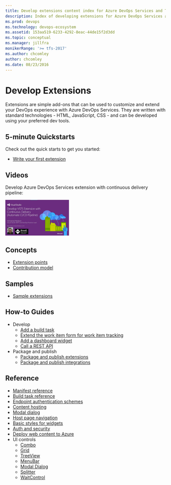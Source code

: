 ```yaml
---
title: Develop extensions content index for Azure DevOps Services and TFS  
description: Index of developing extensions for Azure DevOps Services and Team Foundation Server
ms.prod: devops
ms.technology: devops-ecosystem
ms.assetid: 153aa519-6233-4292-8eac-44de15f2d3dd
ms.topic: conceptual
ms.manager: jillfra
monikerRange: '>= tfs-2017'
ms.author: chcomley
author: chcomley
ms.date: 08/23/2016
---
```


# Develop Extensions

Extensions are simple add-ons that can be used to customize and extend your DevOps experience with Azure DevOps Services. They are written with standard technologies - HTML, JavaScript, CSS - and can be developed using your preferred dev tools.

<a name ="customApps"/>

## 5-minute Quickstarts 

Check out the quick starts to get you started:
* [Write your first extension](get-started/node.md)

## Videos

Develop Azure DevOps Services extension with continuous delivery pipeline:

<a href="https://www.youtube.com/watch?v=uzQFvYY0xiM&list=PLe14MLC-Nwy6saThL6NSv2rTtFNpkvfp3" target="_blank"><img src="_img/develop-extension-video.png" alt="Develop Extensions" width="200" /></a>

## Concepts
* [Extension points](reference/targets/overview.md)
* [Contribution model](develop/contributions-overview.md)

## Samples
* [Sample extensions](develop/samples-overview.md)

## How-to Guides
* Develop
    * [Add a build task](develop/add-build-task.md)
    * [Extend the work item form for work item tracking](develop/add-workitem-extension.md)
    * [Add a dashboard widget](develop/add-dashboard-widget.md)
    * [Call a REST API](develop/call-rest-api.md)
* Package and publish
    * [Package and publish extensions](publish/overview.md)
    * [Package and publish integrations](publish/integration.md)

## Reference
* [Manifest reference](develop/manifest.md)
* [Build task reference](develop/integrate-build-task.md)
* [Endpoint authentication schemes](develop/auth-schemes.md)
* [Content hosting](develop/static-content.md)
* [Modal dialog](develop/using-host-dialog.md)
* [Host page navigation](develop/host-navigation.md)
* [Basic styles for widgets](develop/styles-from-widget-sdk.md)
* [Auth and security](develop/auth.md)
* [Deploy web content to Azure](publish/publish-azure.md)
* UI controls
    * [Combo](reference/client/controls/combo.md)
    * [Grid](reference/client/controls/grid.md)
    * [TreeView](reference/client/controls/tree.md)
    * [MenuBar](reference/client/controls/menubar.md)
    * [Modal Dialog](reference/client/controls/modaldialog.md)
    * [Splitter](reference/client/controls/splitter.md)
    * [WaitControl](reference/client/controls/waitcontrol.md)



